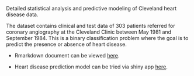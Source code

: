 Detailed statistical analysis and predictive modeling of Cleveland heart disease data.

The dataset contains clinical and test data of 303 patients referred for coronary angiography at the Cleveland Clinic between May 1981 and September 1984. This is a binary classification problem where the goal is to predict the presence or absence of heart disease.

* Rmarkdown document can be viewed [here](https://kmusayeva.github.io/ClevelandHeartDiseaseClassification/).

* Heart disease prediction model can be tried via shiny app [here](https://kmusayeva.shinyapps.io/HeartDiseaseClassification/).





